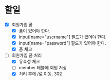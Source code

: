 # 할일
- [x] 회원가입 폼
  - [x] 폼이 있어야 한다.
  - [x] input[name="username"] 필드가 있어야 한다.
  - [x] input[name="password"] 필드가 있어야 한다.
  - [x] 폼 체크
- [ ] 회원가입 폼 처리
  - [x] 유효성 체크
  - [ ] member 테블에 회원 저장
  - [x] 처리 후에 /로 이동. 302